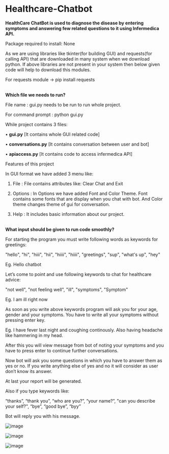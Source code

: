 # Healthcare-Chatbot

<b>HealthCare ChatBot is used to diagnose the disease by entering symptoms and answering few related questions to it using Infermedica API.</b>

Package required to install: None

As we are using libraries like tkinter(for building GUI) and requests(for calling API) that are downloaded in many system when we download python. If above libraries are not present in your system then below given code will help to download this modules.

For requests module -> pip install requests

<br>
<b>Which file we needs to run?</b>

File name : gui.py needs to be run to run whole project.

For command prompt : python gui.py

While project contains 3 files:

• <b>gui.py</b> [It contains whole GUI related code]

• <b>conversations.py</b> [It contains conversation between user and bot]

• <b>apiaccess.py</b> [It contains code to access infermedica API]

Features of this project

In GUI format we have added 3 menu like:

1. File : File contains attributes like: Clear Chat and Exit

2. Options : In Options we have added Font and Color Theme. Font contains some fonts that are display when you chat with bot. And Color theme changes theme of gui for conversation.

3. Help : It includes basic information about our project.

<br>
<b>What input should be given to run code smoothly?</b>

For starting the program you must write following words as keywords for greetings:

"hello", "hi", "hiii", "hii", "hiiii", "hiiii", "greetings", "sup", "what's up", "hey"

Eg. Hello chatbot

Let’s come to point and use following keywords to chat for healthcare advice:

"not well", "not feeling well", "ill", "symptoms", "Symptom"

Eg. I am ill right now

As soon as you write above keywords program will ask you for your age, gender and your symptoms. You have to write all your symptoms without pressing enter key.

Eg. I have fever last night and coughing continously. Also having headache like hammering in my head.

After this you will view message from bot of noting your symptoms and you have to press enter to continue further conversations.

Now bot will ask you some questions in which you have to answer them as yes or no. If you write anything else of yes and no it will consider as user don’t know its answer.

At last your report will be generated.

Also if you type keywords like:

“thanks”, “thank you”, “who are you?”, “your name?”, "can you describe your self?", “bye”, “good bye”, “byy”

Bot will reply you with his message.


![image](https://user-images.githubusercontent.com/88082230/183868646-94422852-251b-44b0-b8d7-54d190087eb1.png)

![image](https://user-images.githubusercontent.com/88082230/183868829-ea9466b9-63b0-498f-99de-525b5d46b0ee.png)

![image](https://user-images.githubusercontent.com/88082230/183868895-0c9eb68b-6240-4f9c-a505-658e41a5a750.png)
